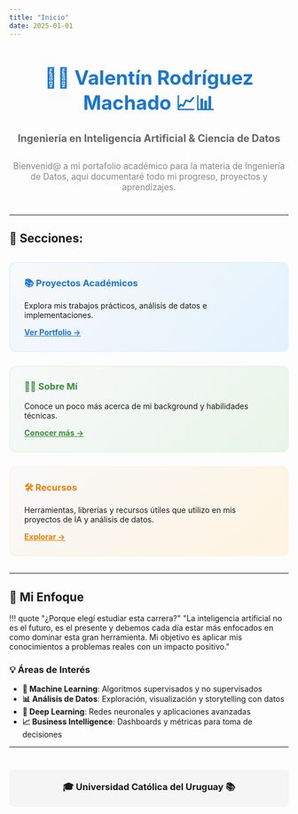 ```yaml
---
title: "Inicio"
date: 2025-01-01
---
```


<div style="text-align: center; margin: 40px 0;">
  <h1 style="font-size: 2.5em; margin-bottom: 10px; color: #1976d2;">
    🤖🧠 Valentín Rodríguez Machado 📈📊
  </h1>
  <p style="font-size: 1.3em; color: #666; margin-bottom: 30px;">
    <strong>Ingeniería en Inteligencia Artificial & Ciencia de Datos</strong>
  </p>
  <p style="font-size: 1.1em; color: #888; max-width: 600px; margin: 0 auto;">
    Bienvenid@ a mi portafolio académico para la materia de Ingeniería de Datos, aquí documentaré todo mi progreso, proyectos y aprendizajes.
  </p>
</div>

---

## 🎯 Secciones:

<div style="display: grid; grid-template-columns: repeat(auto-fit, minmax(300px, 1fr)); gap: 25px; margin: 30px 0;">

<div style="padding: 25px; border: 2px solid #e3f2fd; border-radius: 12px; background: linear-gradient(135deg, #f8f9fa 0%, #e3f2fd 100%);">
  <h3 style="margin-top: 0; color: #1976d2;">📚 Proyectos Académicos</h3>
  <p>Explora mis trabajos prácticos, análisis de datos e implementaciones.</p>
  <a href="portfolio/" style="color: #1976d2; font-weight: bold;">Ver Portfolio →</a>
</div>

<div style="padding: 25px; border: 2px solid #e8f5e8; border-radius: 12px; background: linear-gradient(135deg, #f8f9fa 0%, #e8f5e8 100%);">
  <h3 style="margin-top: 0; color: #388e3c;">👨‍💻 Sobre Mí</h3>
  <p>Conoce un poco más acerca de mi background y habilidades técnicas.</p>
  <a href="acerca/" style="color: #388e3c; font-weight: bold;">Conocer más →</a>
</div>

<div style="padding: 25px; border: 2px solid #fff3e0; border-radius: 12px; background: linear-gradient(135deg, #f8f9fa 0%, #fff3e0 100%);">
  <h3 style="margin-top: 0; color: #f57c00;">🛠️ Recursos</h3>
  <p>Herramientas, librerías y recursos útiles que utilizo en mis proyectos de IA y análisis de datos.</p>
  <a href="recursos/" style="color: #f57c00; font-weight: bold;">Explorar →</a>
</div>

</div>

---

## 🚀 Mi Enfoque

!!! quote "¿Porque elegí estudiar esta carrera?"
    "La inteligencia artificial no es el futuro, es el presente y debemos cada día estar más enfocados en como dominar esta gran herramienta. Mi objetivo es aplicar mis conocimientos a problemas reales con un impacto positivo."

### 💡 Áreas de Interés

- **🤖 Machine Learning**: Algoritmos supervisados y no supervisados
- **📊 Análisis de Datos**: Exploración, visualización y storytelling con datos
- **🧠 Deep Learning**: Redes neuronales y aplicaciones avanzadas
- **📈 Business Intelligence**: Dashboards y métricas para toma de decisiones

---

<div style="text-align: center; margin: 40px 0; padding: 20px; background: #f5f5f5; border-radius: 8px;">
  <h3 style="margin: 0;">🎓 Universidad Católica del Uruguay 📚</h3>
</div>
